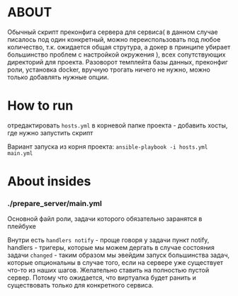 # ABOUT

Обычный скрипт преконфига сервера для сервиса( в данном случае писалось под один конкретный, можно переиспользовать под любое количество, т.к. ожидается общая струтура, а докер в принципе убирает большинство проблем с настройкой окружения ), всех сопутствующих директорий для проекта. Разоворот темплейта базы данных, преконфиг роли, установка docker, вручную трогать ничего не нужно, можно только добавлять нужные опции.

# How to run

отредактировать `hosts.yml` в корневой папке проекта - добавить хосты, где нужно запустить скрипт

Вариант запуска из корня проекта: `ansible-playbook -i hosts.yml main.yml`

# About insides

### ./prepare_server/main.yml 

Основной файл роли, задачи которого обязательно заранятся в плейбуке

Внутри есть `handlers notify` - проще говоря у задачи пункт notify, handlers - тригеры, которые мы можем дергать в случае состояния задачи `changed` - таким образом мы эвейдим запуск большинства задач, которые опциональны в случае того, если на сервере уже существует что-то из наших шагов. Желательно ставить на полностью пустой сервер. Потому что ожидается, что виртуалка будет ранить и существовать только для конкретного сервиса.

